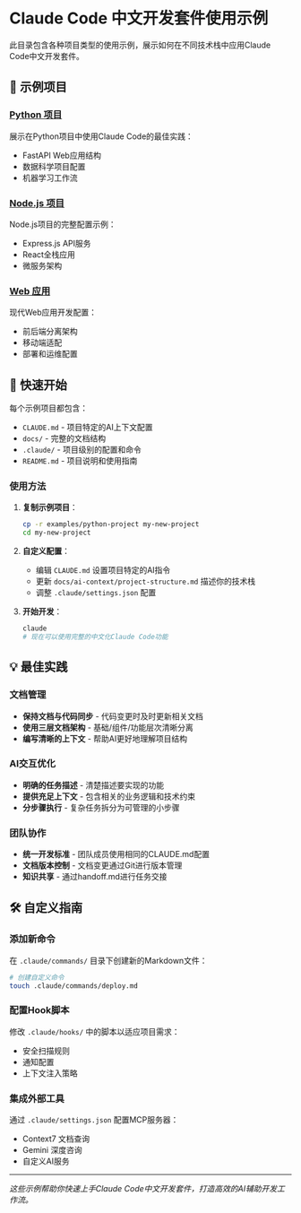 # Claude Code 中文开发套件使用示例

此目录包含各种项目类型的使用示例，展示如何在不同技术栈中应用Claude Code中文开发套件。

## 📁 示例项目

### [Python 项目](python-project/)
展示在Python项目中使用Claude Code的最佳实践：
- FastAPI Web应用结构
- 数据科学项目配置
- 机器学习工作流

### [Node.js 项目](nodejs-project/)  
Node.js项目的完整配置示例：
- Express.js API服务
- React全栈应用
- 微服务架构

### [Web 应用](web-app/)
现代Web应用开发配置：
- 前后端分离架构
- 移动端适配
- 部署和运维配置

## 🚀 快速开始

每个示例项目都包含：
- `CLAUDE.md` - 项目特定的AI上下文配置
- `docs/` - 完整的文档结构
- `.claude/` - 项目级别的配置和命令
- `README.md` - 项目说明和使用指南

### 使用方法

1. **复制示例项目**：
   ```bash
   cp -r examples/python-project my-new-project
   cd my-new-project
   ```

2. **自定义配置**：
   - 编辑 `CLAUDE.md` 设置项目特定的AI指令
   - 更新 `docs/ai-context/project-structure.md` 描述你的技术栈
   - 调整 `.claude/settings.json` 配置

3. **开始开发**：
   ```bash
   claude
   # 现在可以使用完整的中文化Claude Code功能
   ```

## 💡 最佳实践

### 文档管理
- **保持文档与代码同步** - 代码变更时及时更新相关文档
- **使用三层文档架构** - 基础/组件/功能层次清晰分离
- **编写清晰的上下文** - 帮助AI更好地理解项目结构

### AI交互优化
- **明确的任务描述** - 清楚描述要实现的功能
- **提供充足上下文** - 包含相关的业务逻辑和技术约束
- **分步骤执行** - 复杂任务拆分为可管理的小步骤

### 团队协作
- **统一开发标准** - 团队成员使用相同的CLAUDE.md配置
- **文档版本控制** - 文档变更通过Git进行版本管理
- **知识共享** - 通过handoff.md进行任务交接

## 🛠 自定义指南

### 添加新命令
在 `.claude/commands/` 目录下创建新的Markdown文件：
```bash
# 创建自定义命令
touch .claude/commands/deploy.md
```

### 配置Hook脚本
修改 `.claude/hooks/` 中的脚本以适应项目需求：
- 安全扫描规则
- 通知配置
- 上下文注入策略

### 集成外部工具
通过 `.claude/settings.json` 配置MCP服务器：
- Context7 文档查询
- Gemini 深度咨询
- 自定义AI服务

---

*这些示例帮助你快速上手Claude Code中文开发套件，打造高效的AI辅助开发工作流。*
